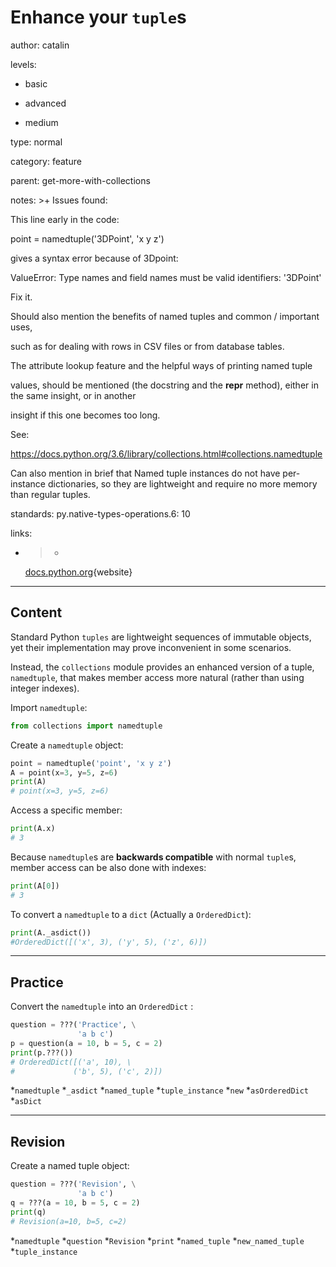 # Enhance your `tuple`s
author: catalin

levels:

  - basic

  - advanced

  - medium

type: normal

category: feature

parent: get-more-with-collections

notes: >+
  Issues found:


  This line early in the code:


  point = namedtuple('3DPoint', 'x y z')


  gives a syntax error because of 3Dpoint:


  ValueError: Type names and field names must be valid identifiers: '3DPoint'


  Fix it.


  Should also mention the benefits of named tuples and common / important uses,

  such as for dealing with rows in CSV files or from database tables.

  The attribute lookup feature and the helpful ways of printing named tuple

  values, should be mentioned (the docstring and the __repr__ method), either in
  the same insight, or in another

  insight if this one becomes too long.


  See:


  https://docs.python.org/3.6/library/collections.html#collections.namedtuple


  Can also mention in brief that Named tuple instances do not have per-instance
  dictionaries, so they are lightweight and require no more memory than regular
  tuples.

standards:
  py.native-types-operations.6: 10

links:

  - >-
    [docs.python.org](https://docs.python.org/3.5/library/collections.html#chainmap-examples-and-recipes){website}

---
## Content

Standard Python `tuples` are lightweight sequences of immutable objects, yet their implementation may prove inconvenient in some scenarios.

Instead, the `collections` module provides an enhanced version of a tuple, `namedtuple`, that makes member access more natural (rather than using integer indexes).

Import `namedtuple`:
```python
from collections import namedtuple
```

Create a `namedtuple` object:
```python
point = namedtuple('point', 'x y z')
A = point(x=3, y=5, z=6)
print(A)
# point(x=3, y=5, z=6)
```

Access a specific member:
```python
print(A.x)
# 3
```
Because `namedtuple`s are **backwards compatible** with normal `tuple`s, member access can be also done with indexes:
```python
print(A[0])
# 3
```

To convert a `namedtuple` to a `dict` (Actually a `OrderedDict`):
```python
print(A._asdict())
#OrderedDict([('x', 3), ('y', 5), ('z', 6)])
```

---
## Practice

Convert the `namedtuple` into an `OrderedDict` :

```python
question = ???('Practice', \
               'a b c')
p = question(a = 10, b = 5, c = 2)
print(p.???())
# OrderedDict([('a', 10), \
#             ('b', 5), ('c', 2)])
```

*`namedtuple`
*`_asdict`
*`named_tuple`
*`tuple_instance`
*`new`
*`asOrderedDict`
*`asDict`

---
## Revision

Create a named tuple object:

```python
question = ???('Revision', \
               'a b c')
q = ???(a = 10, b = 5, c = 2)
print(q)
# Revision(a=10, b=5, c=2)
```

*`namedtuple`
*`question`
*`Revision`
*`print`
*`named_tuple`
*`new_named_tuple`
*`tuple_instance`